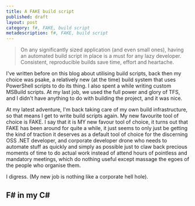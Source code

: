 ```yaml
---
title: A FAKE build script
published: draft
layout: post
category: f#, FAKE, build script
metadescription: f#, FAKE, build script
---
```

> On any significantly sized application (and even small ones), having an automated build script in place is a must for any lazy developer. Consistent, reproducible builds save time, effort and heartache.

I've written before on this blog about utilising build scripts, back then my choice was psake, a relatively new (at the time) build system that uses PowerShell scripts to do its thing. I also spent a while writing custom MSBuild scripts. At my last job, we used the full power and glory of TFS, and I didn't have anything to do with building the project, and it was nice.

At my latest adventure, I'm back taking care of my own build infrastructure, so that means I get to write build scripts again. My new favourite tool of choice is FAKE. I say that it is MY new favour tool of choice, it turns out that FAKE has been around for quite a while, it just seems to only just be getting the kind of traction it deserves as a default tool of choice for the discerning OSS .NET developer, and corporate developer drone who needs to automate stuff as quickly and simply as possible just to claw back precious moments of time to do actual work instead of attend hours of pointless and mandatory meetings, which do nothing useful except massage the egoes of the people who organise them.

I digress. (My new job is nothing like a corporate hell hole).

## F# in my C#

